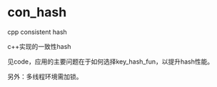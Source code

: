 # con_hash
cpp consistent hash

c++实现的一致性hash

见code，应用的主要问题在于如何选择key_hash_fun，以提升hash性能。

另外：多线程环境需加锁。

